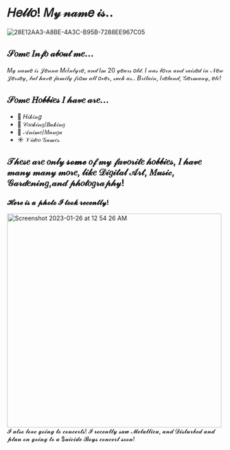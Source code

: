 # 𝐻𝑒𝓁𝓁𝑜! 𝑀𝓎 𝓃𝒶𝓂𝑒 𝒾𝓈..
![28E12AA3-A8BE-4A3C-B95B-7288EE967C05](https://user-images.githubusercontent.com/123192284/214765127-e7a36a95-f1d7-46e0-a623-d8c1e47f9d41.jpeg)
## 𝒮𝑜𝓂𝑒 𝐼𝓃𝒻𝑜 𝒶𝒷𝑜𝓊𝓉 𝓂𝑒...
𝑀𝓎 𝓃𝒶𝓂𝑒 𝒾𝓈 𝒥𝑒𝓃𝓃𝒶 𝑀𝒸𝐼𝓃𝓉𝓎𝓇𝑒, 𝒶𝓃𝒹 𝐼𝓂 20 𝓎𝑒𝒶𝓇𝓈 𝑜𝓁𝒹. 𝐼 𝓌𝒶𝓈 𝒷𝑜𝓇𝓃 𝒶𝓃𝒹 𝓇𝒶𝒾𝓈𝑒𝒹 𝒾𝓃 𝒩𝑒𝓌 𝒥𝑒𝓇𝓈𝑒𝓎, 𝒷𝓊𝓉 𝒽𝒶𝓋𝑒 𝒻𝒶𝓂𝒾𝓁𝓎 𝒻𝓇𝑜𝓂 𝒶𝓁𝓁 𝑜𝓋𝑒𝓇, 𝓈𝓊𝒸𝒽 𝒶𝓈.. 𝐵𝓇𝒾𝓉𝒶𝒾𝓃, 𝐼𝓇𝑒𝓁𝒶𝓃𝒹, 𝒢𝑒𝓇𝓂𝒶𝓃𝓎, 𝑒𝓉𝒸!
## 𝒮𝑜𝓂𝑒 𝐻𝑜𝒷𝒷𝒾𝑒𝓈 𝐼 𝒽𝒶𝓋𝑒 𝒶𝓇𝑒...
- :tulip: 𝐻𝒾𝓀𝒾𝓃𝑔
- :mushroom: 𝒞𝑜𝑜𝓀𝒾𝓃𝑔/𝐵𝒶𝓀𝒾𝓃𝑔
- :frog: 𝒜𝓃𝒾𝓂𝑒/𝑀𝒶𝓃𝑔𝒶
- :sunny: 𝒱𝒾𝒹𝑒𝑜 𝒢𝒶𝓂𝑒𝓈
## 𝒯𝒽𝑒𝓈𝑒 𝒶𝓇𝑒 𝑜𝓃𝓁𝓎 𝓼𝓸𝓶𝓮 𝑜𝒻 𝓂𝓎 𝒻𝒶𝓋𝑜𝓇𝒾𝓉𝑒 𝒽𝑜𝒷𝒷𝒾𝑒𝓈, 𝐼 𝒽𝒶𝓋𝑒 𝓂𝒶𝓃𝓎 𝓂𝒶𝓃𝓎 𝓂𝑜𝓇𝑒, 𝓁𝒾𝓀𝑒 𝒟𝒾𝑔𝒾𝓉𝒶𝓁 𝒜𝓇𝓉, 𝑀𝓊𝓈𝒾𝒸, 𝒢𝒶𝓇𝒹𝑒𝓃𝒾𝓃𝑔,𝒶𝓃𝒹 𝓅𝒽𝑜𝓉𝑜𝑔𝓇𝒶𝓅𝒽𝓎!
### 𝓗𝓮𝓻𝓮 𝓲𝓼 𝓪 𝓹𝓱𝓸𝓽𝓸 𝓘 𝓽𝓸𝓸𝓴 𝓻𝓮𝓬𝓮𝓷𝓽𝓵𝔂!
<img width="499" alt="Screenshot 2023-01-26 at 12 54 26 AM" src="https://user-images.githubusercontent.com/123192284/214767676-088c3581-b32d-4953-937b-8245caafc2e9.png">
𝓘 𝓪𝓵𝓼𝓸 𝓵𝓸𝓿𝓮 𝓰𝓸𝓲𝓷𝓰 𝓽𝓸 𝓬𝓸𝓷𝓬𝓮𝓻𝓽𝓼! 𝓘 𝓻𝓮𝓬𝓮𝓷𝓽𝓵𝔂 𝓼𝓪𝔀 𝓜𝓮𝓽𝓪𝓵𝓵𝓲𝓬𝓪, 𝓪𝓷𝓭 𝓓𝓲𝓼𝓽𝓾𝓻𝓫𝓮𝓭 𝓪𝓷𝓭 𝓹𝓵𝓪𝓷 𝓸𝓷 𝓰𝓸𝓲𝓷𝓰 𝓽𝓸 𝓪 $𝓾𝓲𝓬𝓲𝓭𝓮 𝓑𝓸𝔂𝓼 𝓬𝓸𝓷𝓬𝓮𝓻𝓽 𝓼𝓸𝓸𝓷!
